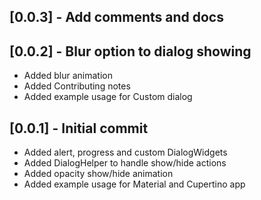 ## [0.0.3] - Add comments and docs

## [0.0.2] - Blur option to dialog showing

* Added blur animation
* Added Contributing notes
* Added example usage for Custom dialog

## [0.0.1] - Initial commit

* Added alert, progress and custom DialogWidgets
* Added DialogHelper to handle show/hide actions
* Added opacity show/hide animation
* Added example usage for Material and Cupertino app

